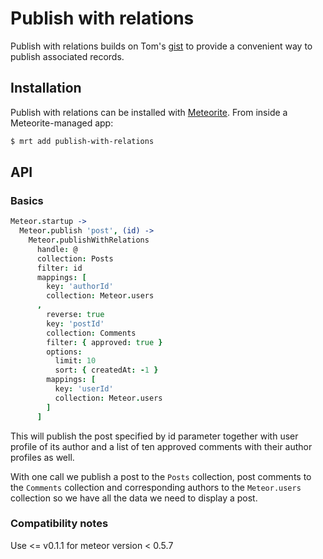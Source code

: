 # Publish with relations

Publish with relations builds on Tom's [gist](https://gist.github.com/tmeasday/4042603) 
to provide a convenient way to publish associated records.

## Installation

Publish with relations can be installed with [Meteorite](https://github.com/oortcloud/meteorite/).
From inside a Meteorite-managed app:

``` sh
$ mrt add publish-with-relations
```

## API

### Basics

```coffeescript
Meteor.startup ->
  Meteor.publish 'post', (id) ->
    Meteor.publishWithRelations
      handle: @
      collection: Posts
      filter: id
      mappings: [
        key: 'authorId'
        collection: Meteor.users
      ,
        reverse: true
        key: 'postId'
        collection: Comments
        filter: { approved: true }
        options:
          limit: 10
          sort: { createdAt: -1 }
        mappings: [
          key: 'userId'
          collection: Meteor.users
        ]
      ]
```

This will publish the post specified by id parameter together
with user profile of its author and a list of ten approved comments
with their author profiles as well.

With one call we publish a post to the ```Posts``` collection, post
comments to the ```Comments``` collection and corresponding authors to
the ```Meteor.users``` collection so we have all the data we need to
display a post.

### Compatibility notes
Use <= v0.1.1 for meteor version < 0.5.7

